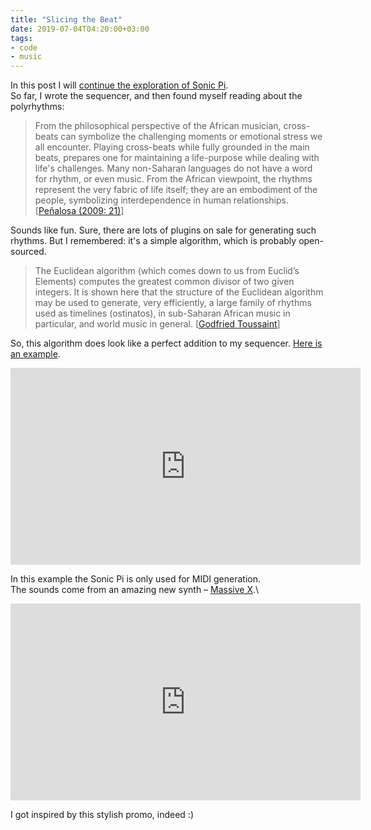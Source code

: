 ```yaml
---
title: "Slicing the Beat"
date: 2019-07-04T04:20:00+03:00
tags:
- code
- music
---
```


In this post I will [continue the exploration of Sonic Pi][previous].\
So far, I wrote the sequencer, and then found myself reading about the polyrhythms:

> From the philosophical perspective of the African musician, cross-beats can symbolize the challenging moments or emotional stress we all encounter. Playing cross-beats while fully grounded in the main beats, prepares one for maintaining a life-purpose while dealing with life's challenges. Many non-Saharan languages do not have a word for rhythm, or even music. From the African viewpoint, the rhythms represent the very fabric of life itself; they are an embodiment of the people, symbolizing interdependence in human relationships.
> [[Peñalosa (2009: 21)][]]

Sounds like fun. Sure, there are lots of plugins on sale for generating such rhythms. But I remembered: it's a simple algorithm, which is probably open-sourced. 

> The Euclidean algorithm (which comes down to us from Euclid’s Elements) computes the greatest common divisor of two given integers. It is shown here that the structure of the Euclidean algorithm may be used to generate, very efficiently, a large family of rhythms used as timelines (ostinatos), in sub-Saharan African music in particular, and world music in general. [[Godfried Toussaint][]]

So, this algorithm does look like a perfect addition to my sequencer. [Here is an example][code].

<iframe width="560" height="315" scrolling="no" frameborder="no" allow="autoplay" src="https://w.soundcloud.com/player/?url=https%3A//api.soundcloud.com/tracks/646228233&color=%23ff5500&auto_play=false&hide_related=false&show_comments=true&show_user=true&show_reposts=false&show_teaser=true&visual=true"></iframe>

In this example the Sonic Pi is only used for MIDI generation.\
The sounds come from an amazing new synth – [Massive X][].\

<iframe width="560" height="315" src="https://www.youtube-nocookie.com/embed/zKCyQSA-FpM" frameborder="0" allow="accelerometer; autoplay; encrypted-media; gyroscope; picture-in-picture" allowfullscreen></iframe>

I got inspired by this stylish promo, indeed :)

[previous]: /blog/post/baking-the-sonic-pie/
[Peñalosa (2009: 21)]: https://en.wikipedia.org/wiki/Polyrhythm#cite_note-11
[Godfried Toussaint]: http://cgm.cs.mcgill.ca/~godfried/publications/banff.pdf
[code]: https://github.com/AlexanderPavlenko/sonic-pi-works/blob/master/05_Eury.rb
[Massive X]: https://www.native-instruments.com/en/products/komplete/synths/massive-x/